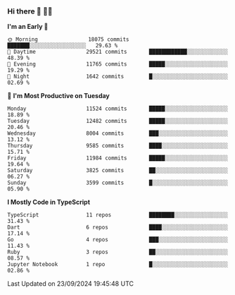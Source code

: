 ### Hi there 👋 🧑‍💻



<!--START_SECTION:waka-->
**I'm an Early 🐤** 

```text
🌞 Morning                18075 commits       ███████░░░░░░░░░░░░░░░░░░   29.63 % 
🌆 Daytime                29521 commits       ████████████░░░░░░░░░░░░░   48.39 % 
🌃 Evening                11765 commits       █████░░░░░░░░░░░░░░░░░░░░   19.29 % 
🌙 Night                  1642 commits        █░░░░░░░░░░░░░░░░░░░░░░░░   02.69 % 
```
📅 **I'm Most Productive on Tuesday** 

```text
Monday                   11524 commits       █████░░░░░░░░░░░░░░░░░░░░   18.89 % 
Tuesday                  12482 commits       █████░░░░░░░░░░░░░░░░░░░░   20.46 % 
Wednesday                8004 commits        ███░░░░░░░░░░░░░░░░░░░░░░   13.12 % 
Thursday                 9585 commits        ████░░░░░░░░░░░░░░░░░░░░░   15.71 % 
Friday                   11984 commits       █████░░░░░░░░░░░░░░░░░░░░   19.64 % 
Saturday                 3825 commits        ██░░░░░░░░░░░░░░░░░░░░░░░   06.27 % 
Sunday                   3599 commits        █░░░░░░░░░░░░░░░░░░░░░░░░   05.90 % 
```


**I Mostly Code in TypeScript** 

```text
TypeScript               11 repos            ████████░░░░░░░░░░░░░░░░░   31.43 % 
Dart                     6 repos             ████░░░░░░░░░░░░░░░░░░░░░   17.14 % 
Go                       4 repos             ███░░░░░░░░░░░░░░░░░░░░░░   11.43 % 
Ruby                     3 repos             ██░░░░░░░░░░░░░░░░░░░░░░░   08.57 % 
Jupyter Notebook         1 repo              █░░░░░░░░░░░░░░░░░░░░░░░░   02.86 % 
```




 Last Updated on 23/09/2024 19:45:48 UTC
<!--END_SECTION:waka-->


